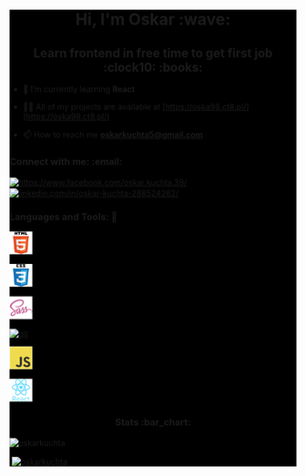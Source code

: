<div style="background-color: black">
<h1 align="center">Hi, I'm Oskar :wave:</h1>
<h2 align="center">Learn frontend in free time to get first job :clock10: :books:</h2>

- 🌱 I’m currently learning **React**

- 👨‍💻 All of my projects are available at [https://oska98.ct8.pl/](https://oska98.ct8.pl/)

- 📫 How to reach me **oskarkuchta5@gmail.com**

<h3 align="left">Connect with me: :email:</h3>
<p align="left">
<a href="https://fb.com/https://www.facebook.com/oskar.kuchta.39/" target="blank"><img align="center" src="https://raw.githubusercontent.com/rahuldkjain/github-profile-readme-generator/master/src/images/icons/Social/facebook.svg" alt="https://www.facebook.com/oskar.kuchta.39/" height="30" width="40" /></a>
<a href="https://linkedin.com/in/linkedin.com/in/oskar-kuchta-288524262/" target="blank"><img align="center" src="https://raw.githubusercontent.com/rahuldkjain/github-profile-readme-generator/master/src/images/icons/Social/linked-in-alt.svg" alt="linkedin.com/in/oskar-kuchta-288524262/" height="30" width="40" /></a>
</p>

<h3 align="left">Languages and Tools: 🧰</h3>
<p align="left">
<a href="https://www.w3.org/html/" target="_blank" rel="noreferrer"> <img src="https://raw.githubusercontent.com/devicons/devicon/master/icons/html5/html5-original-wordmark.svg" alt="html5" width="40" height="40"/> </a> </p>
<p align="left">
<a href="https://www.w3schools.com/css/" target="_blank" rel="noreferrer"> <img src="https://raw.githubusercontent.com/devicons/devicon/master/icons/css3/css3-original-wordmark.svg" alt="css3" width="40" height="40"/> </a> </p>
<p align="left">
<a href="https://sass-lang.com" target="_blank" rel="noreferrer"> <img src="https://raw.githubusercontent.com/devicons/devicon/master/icons/sass/sass-original.svg" alt="sass" width="40" height="40"/> </a> </p>
<p align="left">
<a href="https://git-scm.com/" target="_blank" rel="noreferrer"> <img src="https://www.vectorlogo.zone/logos/git-scm/git-scm-icon.svg" alt="git" width="40" height="40"/> </a> </p>
<p align="left">
<a href="https://developer.mozilla.org/en-US/docs/Web/JavaScript" target="_blank" rel="noreferrer"> <img src="https://raw.githubusercontent.com/devicons/devicon/master/icons/javascript/javascript-original.svg" alt="javascript" width="40" height="40"/> </a></p>
<p align="left">
<a href="https://reactjs.org/" target="_blank" rel="noreferrer"> <img src="https://raw.githubusercontent.com/devicons/devicon/master/icons/react/react-original-wordmark.svg" alt="react" width="40" height="40"/> </a> </p>
<h3 align="center">Stats :bar_chart:</h3>
<p><img align="center" src="https://github-readme-stats.vercel.app/api/top-langs?username=oskarkuchta&show_icons=true&locale=en&layout=compact" alt="oskarkuchta" /></p>

<p>&nbsp;<img align="center" src="https://github-readme-stats.vercel.app/api?username=oskarkuchta&show_icons=true&locale=en" alt="oskarkuchta" /></p>
</div>
